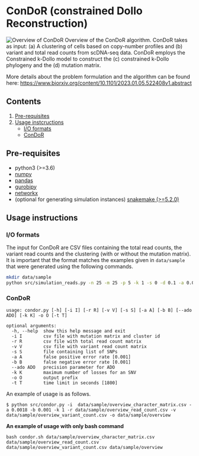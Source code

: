 # ConDoR (constrained Dollo Reconstruction)

![Overview of ConDoR](condor_overview.png)
Overview of the ConDoR algorithm.
ConDoR takes as input: (a) A clustering of cells based on copy-number profiles and (b) variant and total read counts from scDNA-seq data.
ConDoR employs the Constrained k-Dollo model to construct the (c) constrained k-Dollo phylogeny and the (d) mutation matrix.

More details about the problem formulation and the algorithm can be found here: https://www.biorxiv.org/content/10.1101/2023.01.05.522408v1.abstract

## Contents

  1. [Pre-requisites](#pre-requisites)
  2. [Usage instcructions](#usage)
     * [I/O formats](#io)
     * [ConDoR](#condor)

<a name="pre-requisites"></a>
## Pre-requisites
+ python3 (>=3.6)
+ [numpy](https://numpy.org/doc/)
+ [pandas](https://pandas.pydata.org/pandas-docs/stable/index.html)
+ [gurobipy](https://www.gurobi.com/documentation/9.0/quickstart_mac/py_python_interface.html)
+ [networkx](https://networkx.org/)
+ (optional for generating simulation instances) [snakemake (>=5.2.0)](https://snakemake.readthedocs.io)

<a name="usage"></a>
## Usage instructions

<a name="io"></a>
### I/O formats
The input for ConDoR are CSV files containing the total read counts, the variant read counts and the clustering (with or without the mutation matrix).
It is important that the format matches the examples given in `data/sample` that were generated using the following commands.

```bash
mkdir data/sample
python src/simulation_reads.py -n 25 -m 25 -p 5 -k 1 -s 0 -d 0.1 -a 0.001 -b 0.001 -o data/sample/overview
```

<a name="condor"></a>
### ConDoR

    usage: condor.py [-h] [-i I] [-r R] [-v V] [-s S] [-a A] [-b B] [--ado ADO] [-k K] -o O [-t T]

    optional arguments:
      -h, --help  show this help message and exit
      -i I        csv file with mutation matrix and cluster id
      -r R        csv file with total read count matrix
      -v V        csv file with variant read count matrix
      -s S        file containing list of SNPs
      -a A        false positive error rate [0.001]
      -b B        false negative error rate [0.001]
      --ado ADO   precision parameter for ADO
      -k K        maximum number of losses for an SNV
      -o O        output prefix
      -t T        time limit in seconds [1800]

An example of usage is as follows.

    $ python src/condor.py -i  data/sample/overview_character_matrix.csv -a 0.0018 -b 0.001 -k 1 -r data/sample/overview_read_count.csv -v data/sample/overview_variant_count.csv -o data/sample/overview 

**An example of usage with only bash command**
```
bash condor.sh data/sample/overview_character_matrix.csv data/sample/overview_read_count.csv data/sample/overview_variant_count.csv data/sample/overview 
```